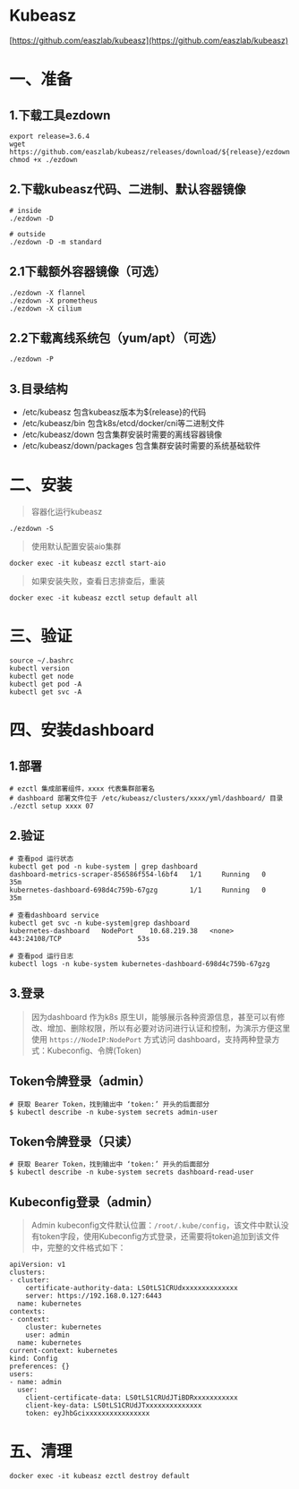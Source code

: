# Kubeasz

[https://github.com/easzlab/kubeasz](https://github.com/easzlab/kubeasz)

# 一、准备

## 1.下载工具ezdown

```
export release=3.6.4
wget https://github.com/easzlab/kubeasz/releases/download/${release}/ezdown
chmod +x ./ezdown
```

## 2.下载kubeasz代码、二进制、默认容器镜像

```
# inside
./ezdown -D

# outside
./ezdown -D -m standard
```

## 2.1下载额外容器镜像（可选）

```
./ezdown -X flannel
./ezdown -X prometheus
./ezdown -X cilium
```

## 2.2下载离线系统包（yum/apt）（可选）

```
./ezdown -P
```

## 3.目录结构

* /etc/kubeasz 包含kubeasz版本为${release}的代码
* /etc/kubeasz/bin 包含k8s/etcd/docker/cni等二进制文件
* /etc/kubeasz/down 包含集群安装时需要的离线容器镜像
* /etc/kubeasz/down/packages 包含集群安装时需要的系统基础软件

# 二、安装

> 容器化运行kubeasz

```
./ezdown -S
```

> 使用默认配置安装aio集群

```
docker exec -it kubeasz ezctl start-aio
```

>  如果安装失败，查看日志排查后，重装

```
docker exec -it kubeasz ezctl setup default all
```

# 三、验证

```
source ~/.bashrc
kubectl version
kubectl get node
kubectl get pod -A
kubectl get svc -A
```

# 四、安装dashboard

## 1.部署

```
# ezctl 集成部署组件，xxxx 代表集群部署名
# dashboard 部署文件位于 /etc/kubeasz/clusters/xxxx/yml/dashboard/ 目录
./ezctl setup xxxx 07
```

## 2.验证

```
# 查看pod 运行状态
kubectl get pod -n kube-system | grep dashboard
dashboard-metrics-scraper-856586f554-l6bf4   1/1     Running   0          35m
kubernetes-dashboard-698d4c759b-67gzg        1/1     Running   0          35m

# 查看dashboard service
kubectl get svc -n kube-system|grep dashboard
kubernetes-dashboard   NodePort    10.68.219.38   <none>        443:24108/TCP                   53s

# 查看pod 运行日志
kubectl logs -n kube-system kubernetes-dashboard-698d4c759b-67gzg
```

## 3.登录

> 因为dashboard 作为k8s 原生UI，能够展示各种资源信息，甚至可以有修改、增加、删除权限，所以有必要对访问进行认证和控制，为演示方便这里使用 `https://NodeIP:NodePort` 方式访问 dashboard，支持两种登录方式：Kubeconfig、令牌(Token)

## Token令牌登录（admin）

```
# 获取 Bearer Token，找到输出中 ‘token:’ 开头的后面部分
$ kubectl describe -n kube-system secrets admin-user 
```

## Token令牌登录（只读）

```
# 获取 Bearer Token，找到输出中 ‘token:’ 开头的后面部分
$ kubectl describe -n kube-system secrets dashboard-read-user 
```

## Kubeconfig登录（admin）

> Admin kubeconfig文件默认位置：`/root/.kube/config`，该文件中默认没有token字段，使用Kubeconfig方式登录，还需要将token追加到该文件中，完整的文件格式如下：

```
apiVersion: v1
clusters:
- cluster:
    certificate-authority-data: LS0tLS1CRUdxxxxxxxxxxxxxx
    server: https://192.168.0.127:6443
  name: kubernetes
contexts:
- context:
    cluster: kubernetes
    user: admin
  name: kubernetes
current-context: kubernetes
kind: Config
preferences: {}
users:
- name: admin
  user:
    client-certificate-data: LS0tLS1CRUdJTiBDRxxxxxxxxxxx
    client-key-data: LS0tLS1CRUdJTxxxxxxxxxxxxxx
    token: eyJhbGcixxxxxxxxxxxxxxxx
```

# 五、清理

```
docker exec -it kubeasz ezctl destroy default
```

